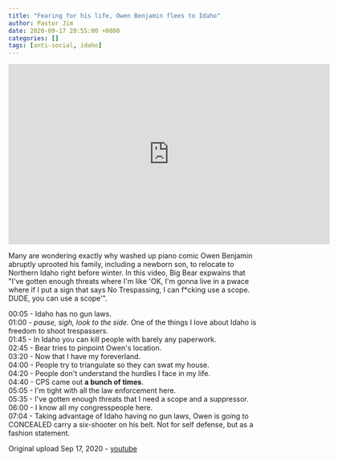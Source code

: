 ```yaml
---
title: "Fearing for his life, Owen Benjamin flees to Idaho"
author: Pastor Jim
date: 2020-09-17 20:55:00 +0800
categories: []
tags: [anti-social, idaho]
---
```


<iframe width="640" height="360" src="https://www.youtube.com/embed/NV3l4GvTHvk" title="YouTube video player" frameborder="0" allow="accelerometer; autoplay; clipboard-write; encrypted-media; gyroscope; picture-in-picture" allowfullscreen></iframe>

Many are wondering exactly why washed up piano comic Owen Benjamin abruptly uprooted his family, including a newborn son, to relocate to Northern Idaho right before winter. In this video, Big Bear expwains that "I've gotten enough threats where I'm like 'OK, I'm gonna live in a pwace where if I put a sign that says No Trespassing, I can f*cking use a scope. DUDE, you can use a scope'".

00:05 - Idaho has no gun laws. <br />
01:00 - *pause, sigh, look to the side.* One of the things I love about Idaho is freedom to shoot trespassers.<br />
01:45 - In Idaho you can kill people with barely any paperwork.<br />
02:45 - Bear tries to pinpoint Owen's location.<br />
03:20 - Now that I have my foreverland.<br />
04:00 - People try to triangulate so they can swat my house.<br />
04:20 - People don't understand the hurdles I face in my life.<br />
04:40 - CPS came out **a bunch of times**.<br />
05:05 - I'm tight with all the law enforcement here.<br />
05:35 - I've gotten enough threats that I need a scope and a suppressor.<br />
06:00 - I know all my congresspeople here.<br />
07:04 - Taking advantage of Idaho having no gun laws, Owen is going to CONCEALED carry a six-shooter on his belt. Not for self defense, but as a fashion statement.<br />



Original upload Sep 17, 2020 - [youtube](https://youtu.be/NV3l4GvTHvk)

